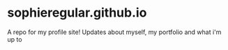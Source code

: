 # sophieregular.github.io
A repo for my profile site! Updates about myself, my portfolio and what i'm up to
